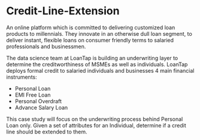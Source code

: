 # Credit-Line-Extension

An online platform which is committed to delivering customized loan products to millennials. They innovate in an otherwise dull loan segment, to deliver instant, flexible loans on consumer friendly terms to salaried professionals and businessmen.

The data science team at LoanTap is building an underwriting layer to determine the creditworthiness of MSMEs as well as individuals.
LoanTap deploys formal credit to salaried individuals and businesses 4 main financial instruments:

  - Personal Loan
  - EMI Free Loan
  - Personal Overdraft
  - Advance Salary Loan 

This case study will focus on the underwriting process behind Personal Loan only. Given a set of attributes for an Individual, determine if a credit line should be extended to them.
